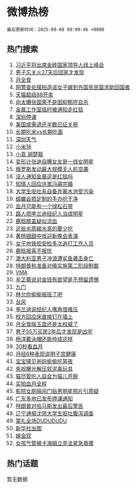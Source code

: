 # 微博热榜

`最后更新时间：2025-09-08 09:09:46 +0800`

## 热门搜索

1. [习近平将出席金砖国家领导人线上峰会](https://m.weibo.cn/search?containerid=100103type%3D1%26t%3D10%26q%3D%23%E4%B9%A0%E8%BF%91%E5%B9%B3%E5%B0%86%E5%87%BA%E5%B8%AD%E9%87%91%E7%A0%96%E5%9B%BD%E5%AE%B6%E9%A2%86%E5%AF%BC%E4%BA%BA%E7%BA%BF%E4%B8%8A%E5%B3%B0%E4%BC%9A%23&stream_entry_id=51&isnewpage=1&extparam=seat%3D1%26filter_type%3Drealtimehot%26stream_entry_id%3D51%26c_type%3D51%26q%3D%2523%25E4%25B9%25A0%25E8%25BF%2591%25E5%25B9%25B3%25E5%25B0%2586%25E5%2587%25BA%25E5%25B8%25AD%25E9%2587%2591%25E7%25A0%2596%25E5%259B%25BD%25E5%25AE%25B6%25E9%25A2%2586%25E5%25AF%25BC%25E4%25BA%25BA%25E7%25BA%25BF%25E4%25B8%258A%25E5%25B3%25B0%25E4%25BC%259A%2523%26cate%3D10103%26dgr%3D0%26pos%3D0%26display_time%3D1757293785%26pre_seqid%3D17572937855330107780704)
1. [男子忘关火27天后回家才发现](https://m.weibo.cn/search?containerid=100103type%3D1%26t%3D10%26q%3D%23%E7%94%B7%E5%AD%90%E5%BF%98%E5%85%B3%E7%81%AB27%E5%A4%A9%E5%90%8E%E5%9B%9E%E5%AE%B6%E6%89%8D%E5%8F%91%E7%8E%B0%23&stream_entry_id=31&isnewpage=1&extparam=seat%3D1%26stream_entry_id%3D31%26q%3D%2523%25E7%2594%25B7%25E5%25AD%2590%25E5%25BF%2598%25E5%2585%25B3%25E7%2581%25AB27%25E5%25A4%25A9%25E5%2590%258E%25E5%259B%259E%25E5%25AE%25B6%25E6%2589%258D%25E5%258F%2591%25E7%258E%25B0%2523%26realpos%3D1%26dgr%3D0%26pos%3D0%26filter_type%3Drealtimehot%26band_rank%3D1%26c_type%3D31%26flag%3D2%26cate%3D5001%26lcate%3D5001%26display_time%3D1757293785%26pre_seqid%3D17572937855330107780704)
1. [月全食](https://m.weibo.cn/search?containerid=100103type%3D1%26t%3D10%26q%3D%E6%9C%88%E5%85%A8%E9%A3%9F&stream_entry_id=31&isnewpage=1&extparam=seat%3D1%26stream_entry_id%3D31%26q%3D%25E6%259C%2588%25E5%2585%25A8%25E9%25A3%259F%26realpos%3D2%26dgr%3D0%26pos%3D1%26filter_type%3Drealtimehot%26band_rank%3D2%26c_type%3D31%26flag%3D16%26cate%3D5001%26lcate%3D5001%26display_time%3D1757293785%26pre_seqid%3D17572937855330107780704)
1. [网警查处摆拍造谣女子嫁到外国贫民窟求助回国者](https://m.weibo.cn/search?containerid=100103type%3D1%26t%3D10%26q%3D%23%E7%BD%91%E8%AD%A6%E6%9F%A5%E5%A4%84%E6%91%86%E6%8B%8D%E9%80%A0%E8%B0%A3%E5%A5%B3%E5%AD%90%E5%AB%81%E5%88%B0%E5%A4%96%E5%9B%BD%E8%B4%AB%E6%B0%91%E7%AA%9F%E6%B1%82%E5%8A%A9%E5%9B%9E%E5%9B%BD%E8%80%85%23&stream_entry_id=31&isnewpage=1&extparam=seat%3D1%26stream_entry_id%3D31%26q%3D%2523%25E7%25BD%2591%25E8%25AD%25A6%25E6%259F%25A5%25E5%25A4%2584%25E6%2591%2586%25E6%258B%258D%25E9%2580%25A0%25E8%25B0%25A3%25E5%25A5%25B3%25E5%25AD%2590%25E5%25AB%2581%25E5%2588%25B0%25E5%25A4%2596%25E5%259B%25BD%25E8%25B4%25AB%25E6%25B0%2591%25E7%25AA%259F%25E6%25B1%2582%25E5%258A%25A9%25E5%259B%259E%25E5%259B%25BD%25E8%2580%2585%2523%26realpos%3D3%26dgr%3D0%26pos%3D2%26filter_type%3Drealtimehot%26band_rank%3D3%26c_type%3D31%26flag%3D0%26cate%3D5001%26lcate%3D5001%26display_time%3D1757293785%26pre_seqid%3D17572937855330107780704)
1. [天猫超级88开卖](https://m.weibo.cn/search?containerid=100103type%3D1%26t%3D10%26q%3D%23%E5%A4%A9%E7%8C%AB%E8%B6%85%E7%BA%A788%E5%BC%80%E5%8D%96%23&stream_entry_id=31&isnewpage=1&extparam=seat%3D1%26adid%3D300021%26q%3D%2523%25E5%25A4%25A9%25E7%258C%25AB%25E8%25B6%2585%25E7%25BA%25A788%25E5%25BC%2580%25E5%258D%2596%2523%26dgr%3D0%26topic_ad%3D1%26pos%3D3%26filter_type%3Drealtimehot%26band_rank%3D4%26c_type%3D31%26is_ad_pos%3D1%26cate%3D5001%26stream_entry_id%3D31%26lcate%3D5001%26display_time%3D1757293785%26pre_seqid%3D17572937855330107780704)
1. [向太曝张国荣不是因抑郁症自杀](https://m.weibo.cn/search?containerid=100103type%3D1%26t%3D10%26q%3D%23%E5%90%91%E5%A4%AA%E6%9B%9D%E5%BC%A0%E5%9B%BD%E8%8D%A3%E4%B8%8D%E6%98%AF%E5%9B%A0%E6%8A%91%E9%83%81%E7%97%87%E8%87%AA%E6%9D%80%23&stream_entry_id=31&isnewpage=1&extparam=seat%3D1%26stream_entry_id%3D31%26q%3D%2523%25E5%2590%2591%25E5%25A4%25AA%25E6%259B%259D%25E5%25BC%25A0%25E5%259B%25BD%25E8%258D%25A3%25E4%25B8%258D%25E6%2598%25AF%25E5%259B%25A0%25E6%258A%2591%25E9%2583%2581%25E7%2597%2587%25E8%2587%25AA%25E6%259D%2580%2523%26realpos%3D4%26dgr%3D0%26pos%3D4%26filter_type%3Drealtimehot%26band_rank%3D4%26c_type%3D31%26flag%3D2%26cate%3D5001%26lcate%3D5001%26display_time%3D1757293785%26pre_seqid%3D17572937855330107780704)
1. [金晨工作室临时被通知走红毯](https://m.weibo.cn/search?containerid=100103type%3D1%26t%3D10%26q%3D%23%E9%87%91%E6%99%A8%E5%B7%A5%E4%BD%9C%E5%AE%A4%E4%B8%B4%E6%97%B6%E8%A2%AB%E9%80%9A%E7%9F%A5%E8%B5%B0%E7%BA%A2%E6%AF%AF%23&stream_entry_id=31&isnewpage=1&extparam=seat%3D1%26stream_entry_id%3D31%26q%3D%2523%25E9%2587%2591%25E6%2599%25A8%25E5%25B7%25A5%25E4%25BD%259C%25E5%25AE%25A4%25E4%25B8%25B4%25E6%2597%25B6%25E8%25A2%25AB%25E9%2580%259A%25E7%259F%25A5%25E8%25B5%25B0%25E7%25BA%25A2%25E6%25AF%25AF%2523%26realpos%3D5%26dgr%3D0%26pos%3D5%26filter_type%3Drealtimehot%26band_rank%3D5%26c_type%3D31%26flag%3D1%26cate%3D5001%26lcate%3D5001%26display_time%3D1757293785%26pre_seqid%3D17572937855330107780704)
1. [深圳停课](https://m.weibo.cn/search?containerid=100103type%3D1%26t%3D10%26q%3D%E6%B7%B1%E5%9C%B3%E5%81%9C%E8%AF%BE&stream_entry_id=31&isnewpage=1&extparam=seat%3D1%26stream_entry_id%3D31%26q%3D%25E6%25B7%25B1%25E5%259C%25B3%25E5%2581%259C%25E8%25AF%25BE%26realpos%3D6%26dgr%3D0%26pos%3D6%26filter_type%3Drealtimehot%26band_rank%3D6%26c_type%3D31%26flag%3D0%26cate%3D5001%26lcate%3D5001%26display_time%3D1757293785%26pre_seqid%3D17572937855330107780704)
1. [美国或需退还半数已征关税](https://m.weibo.cn/search?containerid=100103type%3D1%26t%3D10%26q%3D%23%E7%BE%8E%E5%9B%BD%E6%88%96%E9%9C%80%E9%80%80%E8%BF%98%E5%8D%8A%E6%95%B0%E5%B7%B2%E5%BE%81%E5%85%B3%E7%A8%8E%23&stream_entry_id=31&isnewpage=1&extparam=seat%3D1%26stream_entry_id%3D31%26q%3D%2523%25E7%25BE%258E%25E5%259B%25BD%25E6%2588%2596%25E9%259C%2580%25E9%2580%2580%25E8%25BF%2598%25E5%258D%258A%25E6%2595%25B0%25E5%25B7%25B2%25E5%25BE%2581%25E5%2585%25B3%25E7%25A8%258E%2523%26realpos%3D7%26dgr%3D0%26pos%3D7%26filter_type%3Drealtimehot%26band_rank%3D7%26c_type%3D31%26flag%3D0%26cate%3D5001%26lcate%3D5001%26display_time%3D1757293785%26pre_seqid%3D17572937855330107780704)
1. [长期吃米vs长期吃面](https://m.weibo.cn/search?containerid=100103type%3D1%26t%3D10%26q%3D%E9%95%BF%E6%9C%9F%E5%90%83%E7%B1%B3vs%E9%95%BF%E6%9C%9F%E5%90%83%E9%9D%A2&stream_entry_id=31&isnewpage=1&extparam=seat%3D1%26stream_entry_id%3D31%26q%3D%25E9%2595%25BF%25E6%259C%259F%25E5%2590%2583%25E7%25B1%25B3vs%25E9%2595%25BF%25E6%259C%259F%25E5%2590%2583%25E9%259D%25A2%26realpos%3D8%26dgr%3D0%26pos%3D8%26filter_type%3Drealtimehot%26band_rank%3D8%26c_type%3D31%26flag%3D0%26cate%3D5001%26lcate%3D5001%26display_time%3D1757293785%26pre_seqid%3D17572937855330107780704)
1. [深圳天气](https://m.weibo.cn/search?containerid=100103type%3D1%26t%3D10%26q%3D%E6%B7%B1%E5%9C%B3%E5%A4%A9%E6%B0%94&stream_entry_id=31&isnewpage=1&extparam=seat%3D1%26stream_entry_id%3D31%26q%3D%25E6%25B7%25B1%25E5%259C%25B3%25E5%25A4%25A9%25E6%25B0%2594%26realpos%3D9%26dgr%3D0%26pos%3D9%26filter_type%3Drealtimehot%26band_rank%3D9%26c_type%3D31%26flag%3D0%26cate%3D5001%26lcate%3D5001%26display_time%3D1757293785%26pre_seqid%3D17572937855330107780704)
1. [小米16](https://m.weibo.cn/search?containerid=100103type%3D1%26t%3D10%26q%3D%E5%B0%8F%E7%B1%B316&stream_entry_id=31&isnewpage=1&extparam=seat%3D1%26stream_entry_id%3D31%26q%3D%25E5%25B0%258F%25E7%25B1%25B316%26realpos%3D10%26dgr%3D0%26pos%3D10%26filter_type%3Drealtimehot%26band_rank%3D10%26c_type%3D31%26flag%3D0%26cate%3D5001%26lcate%3D5001%26display_time%3D1757293785%26pre_seqid%3D17572937855330107780704)
1. [小袁 胡楚靓](https://m.weibo.cn/search?containerid=100103type%3D1%26t%3D10%26q%3D%E5%B0%8F%E8%A2%81+%E8%83%A1%E6%A5%9A%E9%9D%93&stream_entry_id=31&isnewpage=1&extparam=seat%3D1%26stream_entry_id%3D31%26q%3D%25E5%25B0%258F%25E8%25A2%2581%2520%25E8%2583%25A1%25E6%25A5%259A%25E9%259D%2593%26realpos%3D11%26dgr%3D0%26pos%3D11%26filter_type%3Drealtimehot%26band_rank%3D11%26c_type%3D31%26flag%3D1%26cate%3D5001%26lcate%3D5001%26display_time%3D1757293785%26pre_seqid%3D17572937855330107780704)
1. [变形计张迪自曝女友是一线女明星](https://m.weibo.cn/search?containerid=100103type%3D1%26t%3D10%26q%3D%23%E5%8F%98%E5%BD%A2%E8%AE%A1%E5%BC%A0%E8%BF%AA%E8%87%AA%E6%9B%9D%E5%A5%B3%E5%8F%8B%E6%98%AF%E4%B8%80%E7%BA%BF%E5%A5%B3%E6%98%8E%E6%98%9F%23&stream_entry_id=31&isnewpage=1&extparam=seat%3D1%26stream_entry_id%3D31%26q%3D%2523%25E5%258F%2598%25E5%25BD%25A2%25E8%25AE%25A1%25E5%25BC%25A0%25E8%25BF%25AA%25E8%2587%25AA%25E6%259B%259D%25E5%25A5%25B3%25E5%258F%258B%25E6%2598%25AF%25E4%25B8%2580%25E7%25BA%25BF%25E5%25A5%25B3%25E6%2598%258E%25E6%2598%259F%2523%26realpos%3D12%26dgr%3D0%26pos%3D12%26filter_type%3Drealtimehot%26band_rank%3D12%26c_type%3D31%26flag%3D2%26cate%3D5001%26lcate%3D5001%26display_time%3D1757293785%26pre_seqid%3D17572937855330107780704)
1. [俄罗斯发动最大规模无人机空袭](https://m.weibo.cn/search?containerid=100103type%3D1%26t%3D10%26q%3D%23%E4%BF%84%E7%BD%97%E6%96%AF%E5%8F%91%E5%8A%A8%E6%9C%80%E5%A4%A7%E8%A7%84%E6%A8%A1%E6%97%A0%E4%BA%BA%E6%9C%BA%E7%A9%BA%E8%A2%AD%23&stream_entry_id=31&isnewpage=1&extparam=seat%3D1%26stream_entry_id%3D31%26q%3D%2523%25E4%25BF%2584%25E7%25BD%2597%25E6%2596%25AF%25E5%258F%2591%25E5%258A%25A8%25E6%259C%2580%25E5%25A4%25A7%25E8%25A7%2584%25E6%25A8%25A1%25E6%2597%25A0%25E4%25BA%25BA%25E6%259C%25BA%25E7%25A9%25BA%25E8%25A2%25AD%2523%26realpos%3D13%26dgr%3D0%26pos%3D13%26filter_type%3Drealtimehot%26band_rank%3D13%26c_type%3D31%26flag%3D1%26cate%3D5001%26lcate%3D5001%26display_time%3D1757293785%26pre_seqid%3D17572937855330107780704)
1. [没人通知金晨这是红毯吗](https://m.weibo.cn/search?containerid=100103type%3D1%26t%3D10%26q%3D%E6%B2%A1%E4%BA%BA%E9%80%9A%E7%9F%A5%E9%87%91%E6%99%A8%E8%BF%99%E6%98%AF%E7%BA%A2%E6%AF%AF%E5%90%97&stream_entry_id=31&isnewpage=1&extparam=seat%3D1%26stream_entry_id%3D31%26q%3D%25E6%25B2%25A1%25E4%25BA%25BA%25E9%2580%259A%25E7%259F%25A5%25E9%2587%2591%25E6%2599%25A8%25E8%25BF%2599%25E6%2598%25AF%25E7%25BA%25A2%25E6%25AF%25AF%25E5%2590%2597%26realpos%3D14%26dgr%3D0%26pos%3D14%26filter_type%3Drealtimehot%26band_rank%3D14%26c_type%3D31%26flag%3D0%26cate%3D5001%26lcate%3D5001%26display_time%3D1757293785%26pre_seqid%3D17572937855330107780704)
1. [知情人回应许嵩冯禧完婚](https://m.weibo.cn/search?containerid=100103type%3D1%26t%3D10%26q%3D%23%E7%9F%A5%E6%83%85%E4%BA%BA%E5%9B%9E%E5%BA%94%E8%AE%B8%E5%B5%A9%E5%86%AF%E7%A6%A7%E5%AE%8C%E5%A9%9A%23&stream_entry_id=31&isnewpage=1&extparam=seat%3D1%26stream_entry_id%3D31%26q%3D%2523%25E7%259F%25A5%25E6%2583%2585%25E4%25BA%25BA%25E5%259B%259E%25E5%25BA%2594%25E8%25AE%25B8%25E5%25B5%25A9%25E5%2586%25AF%25E7%25A6%25A7%25E5%25AE%258C%25E5%25A9%259A%2523%26realpos%3D15%26dgr%3D0%26pos%3D15%26filter_type%3Drealtimehot%26band_rank%3D15%26c_type%3D31%26flag%3D2%26cate%3D5001%26lcate%3D5001%26display_time%3D1757293785%26pre_seqid%3D17572937855330107780704)
1. [大学生呕吐系自备井蓄水池受污染](https://m.weibo.cn/search?containerid=100103type%3D1%26t%3D10%26q%3D%23%E5%A4%A7%E5%AD%A6%E7%94%9F%E5%91%95%E5%90%90%E7%B3%BB%E8%87%AA%E5%A4%87%E4%BA%95%E8%93%84%E6%B0%B4%E6%B1%A0%E5%8F%97%E6%B1%A1%E6%9F%93%23&stream_entry_id=31&isnewpage=1&extparam=seat%3D1%26stream_entry_id%3D31%26q%3D%2523%25E5%25A4%25A7%25E5%25AD%25A6%25E7%2594%259F%25E5%2591%2595%25E5%2590%2590%25E7%25B3%25BB%25E8%2587%25AA%25E5%25A4%2587%25E4%25BA%2595%25E8%2593%2584%25E6%25B0%25B4%25E6%25B1%25A0%25E5%258F%2597%25E6%25B1%25A1%25E6%259F%2593%2523%26realpos%3D16%26dgr%3D0%26pos%3D16%26filter_type%3Drealtimehot%26band_rank%3D16%26c_type%3D31%26flag%3D0%26cate%3D5001%26lcate%3D5001%26display_time%3D1757293785%26pre_seqid%3D17572937855330107780704)
1. [蟑螂会把定制的手办吃干净](https://m.weibo.cn/search?containerid=100103type%3D1%26t%3D10%26q%3D%E8%9F%91%E8%9E%82%E4%BC%9A%E6%8A%8A%E5%AE%9A%E5%88%B6%E7%9A%84%E6%89%8B%E5%8A%9E%E5%90%83%E5%B9%B2%E5%87%80&stream_entry_id=31&isnewpage=1&extparam=seat%3D1%26stream_entry_id%3D31%26q%3D%25E8%259F%2591%25E8%259E%2582%25E4%25BC%259A%25E6%258A%258A%25E5%25AE%259A%25E5%2588%25B6%25E7%259A%2584%25E6%2589%258B%25E5%258A%259E%25E5%2590%2583%25E5%25B9%25B2%25E5%2587%2580%26realpos%3D17%26dgr%3D0%26pos%3D17%26filter_type%3Drealtimehot%26band_rank%3D17%26c_type%3D31%26flag%3D0%26cate%3D5001%26lcate%3D5001%26display_time%3D1757293785%26pre_seqid%3D17572937855330107780704)
1. [血月可能有一个绿松石带](https://m.weibo.cn/search?containerid=100103type%3D1%26t%3D10%26q%3D%23%E8%A1%80%E6%9C%88%E5%8F%AF%E8%83%BD%E6%9C%89%E4%B8%80%E4%B8%AA%E7%BB%BF%E6%9D%BE%E7%9F%B3%E5%B8%A6%23&stream_entry_id=31&isnewpage=1&extparam=seat%3D1%26stream_entry_id%3D31%26q%3D%2523%25E8%25A1%2580%25E6%259C%2588%25E5%258F%25AF%25E8%2583%25BD%25E6%259C%2589%25E4%25B8%2580%25E4%25B8%25AA%25E7%25BB%25BF%25E6%259D%25BE%25E7%259F%25B3%25E5%25B8%25A6%2523%26realpos%3D18%26dgr%3D0%26pos%3D18%26filter_type%3Drealtimehot%26band_rank%3D18%26c_type%3D31%26flag%3D0%26cate%3D5001%26lcate%3D5001%26display_time%3D1757293785%26pre_seqid%3D17572937855330107780704)
1. [路人把李兰迪经纪人当成明星](https://m.weibo.cn/search?containerid=100103type%3D1%26t%3D10%26q%3D%23%E8%B7%AF%E4%BA%BA%E6%8A%8A%E6%9D%8E%E5%85%B0%E8%BF%AA%E7%BB%8F%E7%BA%AA%E4%BA%BA%E5%BD%93%E6%88%90%E6%98%8E%E6%98%9F%23&stream_entry_id=31&isnewpage=1&extparam=seat%3D1%26stream_entry_id%3D31%26q%3D%2523%25E8%25B7%25AF%25E4%25BA%25BA%25E6%258A%258A%25E6%259D%258E%25E5%2585%25B0%25E8%25BF%25AA%25E7%25BB%258F%25E7%25BA%25AA%25E4%25BA%25BA%25E5%25BD%2593%25E6%2588%2590%25E6%2598%258E%25E6%2598%259F%2523%26realpos%3D19%26dgr%3D0%26pos%3D19%26filter_type%3Drealtimehot%26band_rank%3D19%26c_type%3D31%26flag%3D0%26cate%3D5001%26lcate%3D5001%26display_time%3D1757293785%26pre_seqid%3D17572937855330107780704)
1. [鹿晗膝盖疑似流血](https://m.weibo.cn/search?containerid=100103type%3D1%26t%3D10%26q%3D%23%E9%B9%BF%E6%99%97%E8%86%9D%E7%9B%96%E7%96%91%E4%BC%BC%E6%B5%81%E8%A1%80%23&stream_entry_id=31&isnewpage=1&extparam=seat%3D1%26stream_entry_id%3D31%26q%3D%2523%25E9%25B9%25BF%25E6%2599%2597%25E8%2586%259D%25E7%259B%2596%25E7%2596%2591%25E4%25BC%25BC%25E6%25B5%2581%25E8%25A1%2580%2523%26realpos%3D20%26dgr%3D0%26pos%3D20%26filter_type%3Drealtimehot%26band_rank%3D20%26c_type%3D31%26flag%3D1%26cate%3D5001%26lcate%3D5001%26display_time%3D1757293785%26pre_seqid%3D17572937855330107780704)
1. [这些劣质碳水真的要少吃](https://m.weibo.cn/search?containerid=100103type%3D1%26t%3D10%26q%3D%23%E8%BF%99%E4%BA%9B%E5%8A%A3%E8%B4%A8%E7%A2%B3%E6%B0%B4%E7%9C%9F%E7%9A%84%E8%A6%81%E5%B0%91%E5%90%83%23&stream_entry_id=31&isnewpage=1&extparam=seat%3D1%26stream_entry_id%3D31%26q%3D%2523%25E8%25BF%2599%25E4%25BA%259B%25E5%258A%25A3%25E8%25B4%25A8%25E7%25A2%25B3%25E6%25B0%25B4%25E7%259C%259F%25E7%259A%2584%25E8%25A6%2581%25E5%25B0%2591%25E5%2590%2583%2523%26realpos%3D21%26dgr%3D0%26pos%3D21%26filter_type%3Drealtimehot%26band_rank%3D21%26c_type%3D31%26flag%3D1%26cate%3D5001%26lcate%3D5001%26display_time%3D1757293785%26pre_seqid%3D17572937855330107780704)
1. [黄杨钿甜中戏迎新晚会表演](https://m.weibo.cn/search?containerid=100103type%3D1%26t%3D10%26q%3D%23%E9%BB%84%E6%9D%A8%E9%92%BF%E7%94%9C%E4%B8%AD%E6%88%8F%E8%BF%8E%E6%96%B0%E6%99%9A%E4%BC%9A%E8%A1%A8%E6%BC%94%23&stream_entry_id=31&isnewpage=1&extparam=seat%3D1%26stream_entry_id%3D31%26q%3D%2523%25E9%25BB%2584%25E6%259D%25A8%25E9%2592%25BF%25E7%2594%259C%25E4%25B8%25AD%25E6%2588%258F%25E8%25BF%258E%25E6%2596%25B0%25E6%2599%259A%25E4%25BC%259A%25E8%25A1%25A8%25E6%25BC%2594%2523%26realpos%3D22%26dgr%3D0%26pos%3D22%26filter_type%3Drealtimehot%26band_rank%3D22%26c_type%3D31%26flag%3D0%26cate%3D5001%26lcate%3D5001%26display_time%3D1757293785%26pre_seqid%3D17572937855330107780704)
1. [女子地铁拒安检多次追打工作人员](https://m.weibo.cn/search?containerid=100103type%3D1%26t%3D10%26q%3D%23%E5%A5%B3%E5%AD%90%E5%9C%B0%E9%93%81%E6%8B%92%E5%AE%89%E6%A3%80%E5%A4%9A%E6%AC%A1%E8%BF%BD%E6%89%93%E5%B7%A5%E4%BD%9C%E4%BA%BA%E5%91%98%23&stream_entry_id=31&isnewpage=1&extparam=seat%3D1%26stream_entry_id%3D31%26q%3D%2523%25E5%25A5%25B3%25E5%25AD%2590%25E5%259C%25B0%25E9%2593%2581%25E6%258B%2592%25E5%25AE%2589%25E6%25A3%2580%25E5%25A4%259A%25E6%25AC%25A1%25E8%25BF%25BD%25E6%2589%2593%25E5%25B7%25A5%25E4%25BD%259C%25E4%25BA%25BA%25E5%2591%2598%2523%26realpos%3D23%26dgr%3D0%26pos%3D23%26filter_type%3Drealtimehot%26band_rank%3D23%26c_type%3D31%26flag%3D0%26cate%3D5001%26lcate%3D5001%26display_time%3D1757293785%26pre_seqid%3D17572937855330107780704)
1. [鹿晗报喜不报忧](https://m.weibo.cn/search?containerid=100103type%3D1%26t%3D10%26q%3D%23%E9%B9%BF%E6%99%97%E6%8A%A5%E5%96%9C%E4%B8%8D%E6%8A%A5%E5%BF%A7%23&stream_entry_id=31&isnewpage=1&extparam=seat%3D1%26stream_entry_id%3D31%26q%3D%2523%25E9%25B9%25BF%25E6%2599%2597%25E6%258A%25A5%25E5%2596%259C%25E4%25B8%258D%25E6%258A%25A5%25E5%25BF%25A7%2523%26realpos%3D24%26dgr%3D0%26pos%3D24%26filter_type%3Drealtimehot%26band_rank%3D24%26c_type%3D31%26flag%3D0%26cate%3D5001%26lcate%3D5001%26display_time%3D1757293785%26pre_seqid%3D17572937855330107780704)
1. [澳大利亚男子冲浪遭鲨鱼袭击身亡](https://m.weibo.cn/search?containerid=100103type%3D1%26t%3D10%26q%3D%23%E6%BE%B3%E5%A4%A7%E5%88%A9%E4%BA%9A%E7%94%B7%E5%AD%90%E5%86%B2%E6%B5%AA%E9%81%AD%E9%B2%A8%E9%B1%BC%E8%A2%AD%E5%87%BB%E8%BA%AB%E4%BA%A1%23&stream_entry_id=31&isnewpage=1&extparam=seat%3D1%26stream_entry_id%3D31%26q%3D%2523%25E6%25BE%25B3%25E5%25A4%25A7%25E5%2588%25A9%25E4%25BA%259A%25E7%2594%25B7%25E5%25AD%2590%25E5%2586%25B2%25E6%25B5%25AA%25E9%2581%25AD%25E9%25B2%25A8%25E9%25B1%25BC%25E8%25A2%25AD%25E5%2587%25BB%25E8%25BA%25AB%25E4%25BA%25A1%2523%26realpos%3D25%26dgr%3D0%26pos%3D25%26filter_type%3Drealtimehot%26band_rank%3D25%26c_type%3D31%26flag%3D1%26cate%3D5001%26lcate%3D5001%26display_time%3D1757293785%26pre_seqid%3D17572937855330107780704)
1. [特朗普称准备对俄实施第二阶段制裁](https://m.weibo.cn/search?containerid=100103type%3D1%26t%3D10%26q%3D%23%E7%89%B9%E6%9C%97%E6%99%AE%E7%A7%B0%E5%87%86%E5%A4%87%E5%AF%B9%E4%BF%84%E5%AE%9E%E6%96%BD%E7%AC%AC%E4%BA%8C%E9%98%B6%E6%AE%B5%E5%88%B6%E8%A3%81%23&stream_entry_id=31&isnewpage=1&extparam=seat%3D1%26stream_entry_id%3D31%26q%3D%2523%25E7%2589%25B9%25E6%259C%2597%25E6%2599%25AE%25E7%25A7%25B0%25E5%2587%2586%25E5%25A4%2587%25E5%25AF%25B9%25E4%25BF%2584%25E5%25AE%259E%25E6%2596%25BD%25E7%25AC%25AC%25E4%25BA%258C%25E9%2598%25B6%25E6%25AE%25B5%25E5%2588%25B6%25E8%25A3%2581%2523%26realpos%3D26%26dgr%3D0%26pos%3D26%26filter_type%3Drealtimehot%26band_rank%3D26%26c_type%3D31%26flag%3D1%26cate%3D5001%26lcate%3D5001%26display_time%3D1757293785%26pre_seqid%3D17572937855330107780704)
1. [VMA](https://m.weibo.cn/search?containerid=100103type%3D1%26t%3D10%26q%3DVMA&stream_entry_id=31&isnewpage=1&extparam=seat%3D1%26stream_entry_id%3D31%26q%3DVMA%26realpos%3D27%26dgr%3D0%26pos%3D27%26filter_type%3Drealtimehot%26band_rank%3D27%26c_type%3D31%26flag%3D1%26cate%3D5001%26lcate%3D5001%26display_time%3D1757293785%26pre_seqid%3D17572937855330107780704)
1. [辛芷蕾说对金钱有欲望是不想留遗憾](https://m.weibo.cn/search?containerid=100103type%3D1%26t%3D10%26q%3D%23%E8%BE%9B%E8%8A%B7%E8%95%BE%E8%AF%B4%E5%AF%B9%E9%87%91%E9%92%B1%E6%9C%89%E6%AC%B2%E6%9C%9B%E6%98%AF%E4%B8%8D%E6%83%B3%E7%95%99%E9%81%97%E6%86%BE%23&stream_entry_id=31&isnewpage=1&extparam=seat%3D1%26stream_entry_id%3D31%26q%3D%2523%25E8%25BE%259B%25E8%258A%25B7%25E8%2595%25BE%25E8%25AF%25B4%25E5%25AF%25B9%25E9%2587%2591%25E9%2592%25B1%25E6%259C%2589%25E6%25AC%25B2%25E6%259C%259B%25E6%2598%25AF%25E4%25B8%258D%25E6%2583%25B3%25E7%2595%2599%25E9%2581%2597%25E6%2586%25BE%2523%26realpos%3D28%26dgr%3D0%26pos%3D28%26filter_type%3Drealtimehot%26band_rank%3D28%26c_type%3D31%26flag%3D0%26cate%3D5001%26lcate%3D5001%26display_time%3D1757293785%26pre_seqid%3D17572937855330107780704)
1. [九门](https://m.weibo.cn/search?containerid=100103type%3D1%26t%3D10%26q%3D%E4%B9%9D%E9%97%A8&stream_entry_id=31&isnewpage=1&extparam=seat%3D1%26stream_entry_id%3D31%26q%3D%25E4%25B9%259D%25E9%2597%25A8%26realpos%3D29%26dgr%3D0%26pos%3D29%26filter_type%3Drealtimehot%26band_rank%3D29%26c_type%3D31%26flag%3D1%26cate%3D5001%26lcate%3D5001%26display_time%3D1757293785%26pre_seqid%3D17572937855330107780704)
1. [林允你偷偷报班了吧](https://m.weibo.cn/search?containerid=100103type%3D1%26t%3D10%26q%3D%E6%9E%97%E5%85%81%E4%BD%A0%E5%81%B7%E5%81%B7%E6%8A%A5%E7%8F%AD%E4%BA%86%E5%90%A7&stream_entry_id=31&isnewpage=1&extparam=seat%3D1%26stream_entry_id%3D31%26q%3D%25E6%259E%2597%25E5%2585%2581%25E4%25BD%25A0%25E5%2581%25B7%25E5%2581%25B7%25E6%258A%25A5%25E7%258F%25AD%25E4%25BA%2586%25E5%2590%25A7%26realpos%3D30%26dgr%3D0%26pos%3D30%26filter_type%3Drealtimehot%26band_rank%3D30%26c_type%3D31%26flag%3D0%26cate%3D5001%26lcate%3D5001%26display_time%3D1757293785%26pre_seqid%3D17572937855330107780704)
1. [台风](https://m.weibo.cn/search?containerid=100103type%3D1%26t%3D10%26q%3D%E5%8F%B0%E9%A3%8E&stream_entry_id=31&isnewpage=1&extparam=seat%3D1%26stream_entry_id%3D31%26q%3D%25E5%258F%25B0%25E9%25A3%258E%26realpos%3D31%26dgr%3D0%26pos%3D31%26filter_type%3Drealtimehot%26band_rank%3D31%26c_type%3D31%26flag%3D1%26cate%3D5001%26lcate%3D5001%26display_time%3D1757293785%26pre_seqid%3D17572937855330107780704)
1. [李兰迪说经纪人嘴角很难压](https://m.weibo.cn/search?containerid=100103type%3D1%26t%3D10%26q%3D%23%E6%9D%8E%E5%85%B0%E8%BF%AA%E8%AF%B4%E7%BB%8F%E7%BA%AA%E4%BA%BA%E5%98%B4%E8%A7%92%E5%BE%88%E9%9A%BE%E5%8E%8B%23&stream_entry_id=31&isnewpage=1&extparam=seat%3D1%26stream_entry_id%3D31%26q%3D%2523%25E6%259D%258E%25E5%2585%25B0%25E8%25BF%25AA%25E8%25AF%25B4%25E7%25BB%258F%25E7%25BA%25AA%25E4%25BA%25BA%25E5%2598%25B4%25E8%25A7%2592%25E5%25BE%2588%25E9%259A%25BE%25E5%258E%258B%2523%26realpos%3D32%26dgr%3D0%26pos%3D32%26filter_type%3Drealtimehot%26band_rank%3D32%26c_type%3D31%26flag%3D1%26cate%3D5001%26lcate%3D5001%26display_time%3D1757293785%26pre_seqid%3D17572937855330107780704)
1. [校方回应床直接钉在墙上](https://m.weibo.cn/search?containerid=100103type%3D1%26t%3D10%26q%3D%23%E6%A0%A1%E6%96%B9%E5%9B%9E%E5%BA%94%E5%BA%8A%E7%9B%B4%E6%8E%A5%E9%92%89%E5%9C%A8%E5%A2%99%E4%B8%8A%23&stream_entry_id=31&isnewpage=1&extparam=seat%3D1%26stream_entry_id%3D31%26q%3D%2523%25E6%25A0%25A1%25E6%2596%25B9%25E5%259B%259E%25E5%25BA%2594%25E5%25BA%258A%25E7%259B%25B4%25E6%258E%25A5%25E9%2592%2589%25E5%259C%25A8%25E5%25A2%2599%25E4%25B8%258A%2523%26realpos%3D33%26dgr%3D0%26pos%3D33%26filter_type%3Drealtimehot%26band_rank%3D33%26c_type%3D31%26flag%3D1%26cate%3D5001%26lcate%3D5001%26display_time%3D1757293785%26pre_seqid%3D17572937855330107780704)
1. [月全食版玉盘还是太权威了](https://m.weibo.cn/search?containerid=100103type%3D1%26t%3D10%26q%3D%23%E6%9C%88%E5%85%A8%E9%A3%9F%E7%89%88%E7%8E%89%E7%9B%98%E8%BF%98%E6%98%AF%E5%A4%AA%E6%9D%83%E5%A8%81%E4%BA%86%23&stream_entry_id=31&isnewpage=1&extparam=seat%3D1%26stream_entry_id%3D31%26q%3D%2523%25E6%259C%2588%25E5%2585%25A8%25E9%25A3%259F%25E7%2589%2588%25E7%258E%2589%25E7%259B%2598%25E8%25BF%2598%25E6%2598%25AF%25E5%25A4%25AA%25E6%259D%2583%25E5%25A8%2581%25E4%25BA%2586%2523%26realpos%3D34%26dgr%3D0%26pos%3D34%26filter_type%3Drealtimehot%26band_rank%3D34%26c_type%3D31%26flag%3D1%26cate%3D5001%26lcate%3D5001%26display_time%3D1757293785%26pre_seqid%3D17572937855330107780704)
1. [男子55万买房2年后才发现是凶宅](https://m.weibo.cn/search?containerid=100103type%3D1%26t%3D10%26q%3D%23%E7%94%B7%E5%AD%9055%E4%B8%87%E4%B9%B0%E6%88%BF2%E5%B9%B4%E5%90%8E%E6%89%8D%E5%8F%91%E7%8E%B0%E6%98%AF%E5%87%B6%E5%AE%85%23&stream_entry_id=31&isnewpage=1&extparam=seat%3D1%26stream_entry_id%3D31%26q%3D%2523%25E7%2594%25B7%25E5%25AD%259055%25E4%25B8%2587%25E4%25B9%25B0%25E6%2588%25BF2%25E5%25B9%25B4%25E5%2590%258E%25E6%2589%258D%25E5%258F%2591%25E7%258E%25B0%25E6%2598%25AF%25E5%2587%25B6%25E5%25AE%2585%2523%26realpos%3D35%26dgr%3D0%26pos%3D35%26filter_type%3Drealtimehot%26band_rank%3D35%26c_type%3D31%26flag%3D0%26cate%3D5001%26lcate%3D5001%26display_time%3D1757293785%26pre_seqid%3D17572937855330107780704)
1. [杨洋戴泳帽还能帅成这样](https://m.weibo.cn/search?containerid=100103type%3D1%26t%3D10%26q%3D%E6%9D%A8%E6%B4%8B%E6%88%B4%E6%B3%B3%E5%B8%BD%E8%BF%98%E8%83%BD%E5%B8%85%E6%88%90%E8%BF%99%E6%A0%B7&stream_entry_id=31&isnewpage=1&extparam=seat%3D1%26stream_entry_id%3D31%26q%3D%25E6%259D%25A8%25E6%25B4%258B%25E6%2588%25B4%25E6%25B3%25B3%25E5%25B8%25BD%25E8%25BF%2598%25E8%2583%25BD%25E5%25B8%2585%25E6%2588%2590%25E8%25BF%2599%25E6%25A0%25B7%26realpos%3D36%26dgr%3D0%26pos%3D36%26filter_type%3Drealtimehot%26band_rank%3D36%26c_type%3D31%26flag%3D1%26cate%3D5001%26lcate%3D5001%26display_time%3D1757293785%26pre_seqid%3D17572937855330107780704)
1. [30秒看血月](https://m.weibo.cn/search?containerid=100103type%3D1%26t%3D10%26q%3D%2330%E7%A7%92%E7%9C%8B%E8%A1%80%E6%9C%88%23&stream_entry_id=31&isnewpage=1&extparam=seat%3D1%26stream_entry_id%3D31%26q%3D%252330%25E7%25A7%2592%25E7%259C%258B%25E8%25A1%2580%25E6%259C%2588%2523%26realpos%3D37%26dgr%3D0%26pos%3D37%26filter_type%3Drealtimehot%26band_rank%3D37%26c_type%3D31%26flag%3D1%26cate%3D5001%26lcate%3D5001%26display_time%3D1757293785%26pre_seqid%3D17572937855330107780704)
1. [月经6种表现说明子宫健康](https://m.weibo.cn/search?containerid=100103type%3D1%26t%3D10%26q%3D%E6%9C%88%E7%BB%8F6%E7%A7%8D%E8%A1%A8%E7%8E%B0%E8%AF%B4%E6%98%8E%E5%AD%90%E5%AE%AB%E5%81%A5%E5%BA%B7&stream_entry_id=31&isnewpage=1&extparam=seat%3D1%26stream_entry_id%3D31%26q%3D%25E6%259C%2588%25E7%25BB%258F6%25E7%25A7%258D%25E8%25A1%25A8%25E7%258E%25B0%25E8%25AF%25B4%25E6%2598%258E%25E5%25AD%2590%25E5%25AE%25AB%25E5%2581%25A5%25E5%25BA%25B7%26realpos%3D38%26dgr%3D0%26pos%3D38%26filter_type%3Drealtimehot%26band_rank%3D38%26c_type%3D31%26flag%3D0%26cate%3D5001%26lcate%3D5001%26display_time%3D1757293785%26pre_seqid%3D17572937855330107780704)
1. [宝宝撞见爸妈偷偷吃宵夜](https://m.weibo.cn/search?containerid=100103type%3D1%26t%3D10%26q%3D%E5%AE%9D%E5%AE%9D%E6%92%9E%E8%A7%81%E7%88%B8%E5%A6%88%E5%81%B7%E5%81%B7%E5%90%83%E5%AE%B5%E5%A4%9C&stream_entry_id=31&isnewpage=1&extparam=seat%3D1%26stream_entry_id%3D31%26q%3D%25E5%25AE%259D%25E5%25AE%259D%25E6%2592%259E%25E8%25A7%2581%25E7%2588%25B8%25E5%25A6%2588%25E5%2581%25B7%25E5%2581%25B7%25E5%2590%2583%25E5%25AE%25B5%25E5%25A4%259C%26realpos%3D39%26dgr%3D0%26pos%3D39%26filter_type%3Drealtimehot%26band_rank%3D39%26c_type%3D31%26flag%3D0%26cate%3D5001%26lcate%3D5001%26display_time%3D1757293785%26pre_seqid%3D17572937855330107780704)
1. [央视曝光解压软泥毒玩具](https://m.weibo.cn/search?containerid=100103type%3D1%26t%3D10%26q%3D%23%E5%A4%AE%E8%A7%86%E6%9B%9D%E5%85%89%E8%A7%A3%E5%8E%8B%E8%BD%AF%E6%B3%A5%E6%AF%92%E7%8E%A9%E5%85%B7%23&stream_entry_id=31&isnewpage=1&extparam=seat%3D1%26stream_entry_id%3D31%26q%3D%2523%25E5%25A4%25AE%25E8%25A7%2586%25E6%259B%259D%25E5%2585%2589%25E8%25A7%25A3%25E5%258E%258B%25E8%25BD%25AF%25E6%25B3%25A5%25E6%25AF%2592%25E7%258E%25A9%25E5%2585%25B7%2523%26realpos%3D40%26dgr%3D0%26pos%3D40%26filter_type%3Drealtimehot%26band_rank%3D40%26c_type%3D31%26flag%3D0%26cate%3D5001%26lcate%3D5001%26display_time%3D1757293785%26pre_seqid%3D17572937855330107780704)
1. [猫尽管吃人自会为猫儿开脱](https://m.weibo.cn/search?containerid=100103type%3D1%26t%3D10%26q%3D%E7%8C%AB%E5%B0%BD%E7%AE%A1%E5%90%83%E4%BA%BA%E8%87%AA%E4%BC%9A%E4%B8%BA%E7%8C%AB%E5%84%BF%E5%BC%80%E8%84%B1&stream_entry_id=31&isnewpage=1&extparam=seat%3D1%26stream_entry_id%3D31%26q%3D%25E7%258C%25AB%25E5%25B0%25BD%25E7%25AE%25A1%25E5%2590%2583%25E4%25BA%25BA%25E8%2587%25AA%25E4%25BC%259A%25E4%25B8%25BA%25E7%258C%25AB%25E5%2584%25BF%25E5%25BC%2580%25E8%2584%25B1%26realpos%3D41%26dgr%3D0%26pos%3D41%26filter_type%3Drealtimehot%26band_rank%3D41%26c_type%3D31%26flag%3D1%26cate%3D5001%26lcate%3D5001%26display_time%3D1757293785%26pre_seqid%3D17572937855330107780704)
1. [实拍血月全程](https://m.weibo.cn/search?containerid=100103type%3D1%26t%3D10%26q%3D%E5%AE%9E%E6%8B%8D%E8%A1%80%E6%9C%88%E5%85%A8%E7%A8%8B&stream_entry_id=31&isnewpage=1&extparam=seat%3D1%26stream_entry_id%3D31%26q%3D%25E5%25AE%259E%25E6%258B%258D%25E8%25A1%2580%25E6%259C%2588%25E5%2585%25A8%25E7%25A8%258B%26realpos%3D42%26dgr%3D0%26pos%3D42%26filter_type%3Drealtimehot%26band_rank%3D42%26c_type%3D31%26flag%3D1%26cate%3D5001%26lcate%3D5001%26display_time%3D1757293785%26pre_seqid%3D17572937855330107780704)
1. [影院女厕隔间门贴男明星照片引质疑](https://m.weibo.cn/search?containerid=100103type%3D1%26t%3D10%26q%3D%23%E5%BD%B1%E9%99%A2%E5%A5%B3%E5%8E%95%E9%9A%94%E9%97%B4%E9%97%A8%E8%B4%B4%E7%94%B7%E6%98%8E%E6%98%9F%E7%85%A7%E7%89%87%E5%BC%95%E8%B4%A8%E7%96%91%23&stream_entry_id=31&isnewpage=1&extparam=seat%3D1%26stream_entry_id%3D31%26q%3D%2523%25E5%25BD%25B1%25E9%2599%25A2%25E5%25A5%25B3%25E5%258E%2595%25E9%259A%2594%25E9%2597%25B4%25E9%2597%25A8%25E8%25B4%25B4%25E7%2594%25B7%25E6%2598%258E%25E6%2598%259F%25E7%2585%25A7%25E7%2589%2587%25E5%25BC%2595%25E8%25B4%25A8%25E7%2596%2591%2523%26realpos%3D43%26dgr%3D0%26pos%3D43%26filter_type%3Drealtimehot%26band_rank%3D43%26c_type%3D31%26flag%3D0%26cate%3D5001%26lcate%3D5001%26display_time%3D1757293785%26pre_seqid%3D17572937855330107780704)
1. [广东多地已发布停课通知](https://m.weibo.cn/search?containerid=100103type%3D1%26t%3D10%26q%3D%23%E5%B9%BF%E4%B8%9C%E5%A4%9A%E5%9C%B0%E5%B7%B2%E5%8F%91%E5%B8%83%E5%81%9C%E8%AF%BE%E9%80%9A%E7%9F%A5%23&stream_entry_id=31&isnewpage=1&extparam=seat%3D1%26stream_entry_id%3D31%26q%3D%2523%25E5%25B9%25BF%25E4%25B8%259C%25E5%25A4%259A%25E5%259C%25B0%25E5%25B7%25B2%25E5%258F%2591%25E5%25B8%2583%25E5%2581%259C%25E8%25AF%25BE%25E9%2580%259A%25E7%259F%25A5%2523%26realpos%3D44%26dgr%3D0%26pos%3D44%26filter_type%3Drealtimehot%26band_rank%3D44%26c_type%3D31%26flag%3D0%26cate%3D5001%26lcate%3D5001%26display_time%3D1757293785%26pre_seqid%3D17572937855330107780704)
1. [特朗普对哈马斯发出最后警告](https://m.weibo.cn/search?containerid=100103type%3D1%26t%3D10%26q%3D%23%E7%89%B9%E6%9C%97%E6%99%AE%E5%AF%B9%E5%93%88%E9%A9%AC%E6%96%AF%E5%8F%91%E5%87%BA%E6%9C%80%E5%90%8E%E8%AD%A6%E5%91%8A%23&stream_entry_id=31&isnewpage=1&extparam=seat%3D1%26stream_entry_id%3D31%26q%3D%2523%25E7%2589%25B9%25E6%259C%2597%25E6%2599%25AE%25E5%25AF%25B9%25E5%2593%2588%25E9%25A9%25AC%25E6%2596%25AF%25E5%258F%2591%25E5%2587%25BA%25E6%259C%2580%25E5%2590%258E%25E8%25AD%25A6%25E5%2591%258A%2523%26realpos%3D45%26dgr%3D0%26pos%3D45%26filter_type%3Drealtimehot%26band_rank%3D45%26c_type%3D31%26flag%3D1%26cate%3D5001%26lcate%3D5001%26display_time%3D1757293785%26pre_seqid%3D17572937855330107780704)
1. [辽宁通报沈师大学生呕吐腹泻调查](https://m.weibo.cn/search?containerid=100103type%3D1%26t%3D10%26q%3D%23%E8%BE%BD%E5%AE%81%E9%80%9A%E6%8A%A5%E6%B2%88%E5%B8%88%E5%A4%A7%E5%AD%A6%E7%94%9F%E5%91%95%E5%90%90%E8%85%B9%E6%B3%BB%E8%B0%83%E6%9F%A5%23&stream_entry_id=31&isnewpage=1&extparam=seat%3D1%26stream_entry_id%3D31%26q%3D%2523%25E8%25BE%25BD%25E5%25AE%2581%25E9%2580%259A%25E6%258A%25A5%25E6%25B2%2588%25E5%25B8%2588%25E5%25A4%25A7%25E5%25AD%25A6%25E7%2594%259F%25E5%2591%2595%25E5%2590%2590%25E8%2585%25B9%25E6%25B3%25BB%25E8%25B0%2583%25E6%259F%25A5%2523%26realpos%3D46%26dgr%3D0%26pos%3D46%26filter_type%3Drealtimehot%26band_rank%3D46%26c_type%3D31%26flag%3D0%26cate%3D5001%26lcate%3D5001%26display_time%3D1757293785%26pre_seqid%3D17572937855330107780704)
1. [蒙扎全场DUDUDUDU](https://m.weibo.cn/search?containerid=100103type%3D1%26t%3D10%26q%3D%23%E8%92%99%E6%89%8E%E5%85%A8%E5%9C%BADUDUDUDU%23&stream_entry_id=31&isnewpage=1&extparam=seat%3D1%26stream_entry_id%3D31%26q%3D%2523%25E8%2592%2599%25E6%2589%258E%25E5%2585%25A8%25E5%259C%25BADUDUDUDU%2523%26realpos%3D47%26dgr%3D0%26pos%3D47%26filter_type%3Drealtimehot%26band_rank%3D47%26c_type%3D31%26flag%3D1%26cate%3D5001%26lcate%3D5001%26display_time%3D1757293785%26pre_seqid%3D17572937855330107780704)
1. [新华社出图](https://m.weibo.cn/search?containerid=100103type%3D1%26t%3D10%26q%3D%23%E6%96%B0%E5%8D%8E%E7%A4%BE%E5%87%BA%E5%9B%BE%23&stream_entry_id=31&isnewpage=1&extparam=seat%3D1%26stream_entry_id%3D31%26q%3D%2523%25E6%2596%25B0%25E5%258D%258E%25E7%25A4%25BE%25E5%2587%25BA%25E5%259B%25BE%2523%26realpos%3D48%26dgr%3D0%26pos%3D48%26filter_type%3Drealtimehot%26band_rank%3D48%26c_type%3D31%26flag%3D1%26cate%3D5001%26lcate%3D5001%26display_time%3D1757293785%26pre_seqid%3D17572937855330107780704)
1. [嫁金钗](https://m.weibo.cn/search?containerid=100103type%3D1%26t%3D10%26q%3D%E5%AB%81%E9%87%91%E9%92%97&stream_entry_id=31&isnewpage=1&extparam=seat%3D1%26stream_entry_id%3D31%26q%3D%25E5%25AB%2581%25E9%2587%2591%25E9%2592%2597%26realpos%3D49%26dgr%3D0%26pos%3D49%26filter_type%3Drealtimehot%26band_rank%3D49%26c_type%3D31%26flag%3D1%26cate%3D5001%26lcate%3D5001%26display_time%3D1757293785%26pre_seqid%3D17572937855330107780704)
1. [女孩气管被卡海姆立克法紧急救援](https://m.weibo.cn/search?containerid=100103type%3D1%26t%3D10%26q%3D%E5%A5%B3%E5%AD%A9%E6%B0%94%E7%AE%A1%E8%A2%AB%E5%8D%A1%E6%B5%B7%E5%A7%86%E7%AB%8B%E5%85%8B%E6%B3%95%E7%B4%A7%E6%80%A5%E6%95%91%E6%8F%B4&stream_entry_id=31&isnewpage=1&extparam=seat%3D1%26stream_entry_id%3D31%26q%3D%25E5%25A5%25B3%25E5%25AD%25A9%25E6%25B0%2594%25E7%25AE%25A1%25E8%25A2%25AB%25E5%258D%25A1%25E6%25B5%25B7%25E5%25A7%2586%25E7%25AB%258B%25E5%2585%258B%25E6%25B3%2595%25E7%25B4%25A7%25E6%2580%25A5%25E6%2595%2591%25E6%258F%25B4%26realpos%3D50%26dgr%3D0%26pos%3D50%26filter_type%3Drealtimehot%26band_rank%3D50%26c_type%3D31%26flag%3D1%26cate%3D5001%26lcate%3D5001%26display_time%3D1757293785%26pre_seqid%3D17572937855330107780704)

## 热门话题

暂无数据
